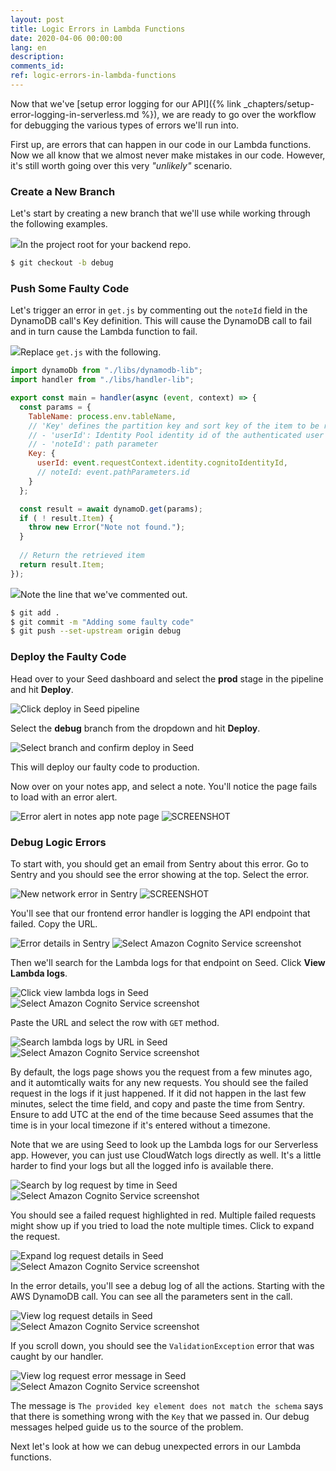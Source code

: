 ```yaml
---
layout: post
title: Logic Errors in Lambda Functions
date: 2020-04-06 00:00:00
lang: en
description: 
comments_id: 
ref: logic-errors-in-lambda-functions
---
```


Now that we've [setup error logging for our API]({% link _chapters/setup-error-logging-in-serverless.md %}), we are ready to go over the workflow for debugging the various types of errors we'll run into.

First up, are errors that can happen in our code in our Lambda functions. Now we all know that we almost never make mistakes in our code. However, it's still worth going over this very _"unlikely"_ scenario.

### Create a New Branch

Let's start by creating a new branch that we'll use while working through the following examples.

<img class="code-marker" src="/assets/s.png" />In the project root for your backend repo.

``` bash
$ git checkout -b debug
```

### Push Some Faulty Code

Let's trigger an error in `get.js` by commenting out the `noteId` field in the DynamoDB call's Key definition. This will cause the DynamoDB call to fail and in turn cause the Lambda function to fail.

<img class="code-marker" src="/assets/s.png" />Replace `get.js` with the following.

``` javascript
import dynamoDb from "./libs/dynamodb-lib";
import handler from "./libs/handler-lib";

export const main = handler(async (event, context) => {
  const params = {
    TableName: process.env.tableName,
    // 'Key' defines the partition key and sort key of the item to be retrieved
    // - 'userId': Identity Pool identity id of the authenticated user
    // - 'noteId': path parameter
    Key: {
      userId: event.requestContext.identity.cognitoIdentityId,
      // noteId: event.pathParameters.id
    }
  };

  const result = await dynamoD.get(params);
  if ( ! result.Item) {
    throw new Error("Note not found.");
  }
  
  // Return the retrieved item
  return result.Item;
});
```

<img class="code-marker" src="/assets/s.png" />Note the line that we've commented out.

``` bash
$ git add .
$ git commit -m "Adding some faulty code"
$ git push --set-upstream origin debug
```

### Deploy the Faulty Code

Head over to your Seed dashboard and select the **prod** stage in the pipeline and hit **Deploy**.

![Click deploy in Seed pipeline](/assets/monitor-debug-errors/click-deploy-in-seed-pipeline.png)

Select the **debug** branch from the dropdown and hit **Deploy**.

![Select branch and confirm deploy in Seed](/assets/monitor-debug-errors/select-branch-and-confirm-deploy-in-seed.png)

This will deploy our faulty code to production.

Now over on your notes app, and select a note. You'll notice the page fails to load with an error alert.

![Error alert in notes app note page](/assets/monitor-debug-errors/error-alert-in-notes-app-note-page.png)
![SCREENSHOT](https://i.imgur.com/2q7vcCq.png)

### Debug Logic Errors

To start with, you should get an email from Sentry about this error. Go to Sentry and you should see the error showing at the top. Select the error.

![New network error in Sentry](/assets/monitor-debug-errors/new-network-error-in-sentry.png)
![SCREENSHOT](https://i.imgur.com/JV6qmdS.png)

You'll see that our frontend error handler is logging the API endpoint that failed. Copy the URL.

![Error details in Sentry](/assets/monitor-debug-errors/error-details-in-sentry.png)
![Select Amazon Cognito Service screenshot](https://i.imgur.com/SLdLiE0.png)

Then we'll search for the Lambda logs for that endpoint on Seed. Click **View Lambda logs**.

![Click view lambda logs in Seed](/assets/monitor-debug-errors/click-view-lambda-logs-in-seed.png)
![Select Amazon Cognito Service screenshot](https://i.imgur.com/giPv1EG.png)

Paste the URL and select the row with `GET` method.

![Search lambda logs by URL in Seed](/assets/monitor-debug-errors/search-lambda-logs-by-url-in-seed.png)
![Select Amazon Cognito Service screenshot](https://i.imgur.com/ccYJMzn.png)

By default, the logs page shows you the request from a few minutes ago, and it automtically waits for any new requests. You should see the failed request in the logs if it just happened. If it did not happen in the last few minutes, select the time field, and copy and paste the time from Sentry. Ensure to add UTC at the end of the time because Seed assumes that the time is in your local timezone if it's entered without a timezone.

Note that we are using Seed to look up the Lambda logs for our Serverless app. However, you can just use CloudWatch logs directly as well. It's a little harder to find your logs but all the logged info is available there.

![Search by log request by time in Seed](/assets/monitor-debug-errors/search-by-log-request-by-time-in-seed.png)
![Select Amazon Cognito Service screenshot](https://i.imgur.com/UvJ7a11.png)

You should see a failed request highlighted in red. Multiple failed requests might show up if you tried to load the note multiple times. Click to expand the request.

![Expand log request details in Seed](/assets/monitor-debug-errors/expand-log-request-details-in-seed.png)
![Select Amazon Cognito Service screenshot](https://i.imgur.com/HAaBOov.png)

In the error details, you'll see a debug log of all the actions. Starting with the AWS DynamoDB call. You can see all the parameters sent in the call.

![View log request details in Seed](/assets/monitor-debug-errors/view-log-request-details-in-seed.png)
![Select Amazon Cognito Service screenshot](https://i.imgur.com/80GKgYV.png)

If you scroll down, you should see the `ValidationException` error that was caught by our handler.

![View log request error message in Seed](/assets/monitor-debug-errors/view-log-request-error-message-in-seed.png)
![Select Amazon Cognito Service screenshot](https://i.imgur.com/XnMoV7o.png)

The message is `The provided key element does not match the schema` says that there is something wrong with the `Key` that we passed in. Our debug messages helped guide us to the source of the problem.

Next let's look at how we can debug unexpected errors in our Lambda functions.
